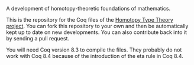 A development of homotopy-theoretic foundations of mathematics.

This is the repository for the Coq files of the [Homotopy Type Theory
project](http://homotopytypetheory.org/). You can fork this repository to
your own and then be automatically kept up to date on new developments. You
can also contribute back into it by sending a pull request.

You will need Coq version 8.3 to compile the files. They probably do
not work with Coq 8.4 because of the introduction of the eta rule in
Coq 8.4.
